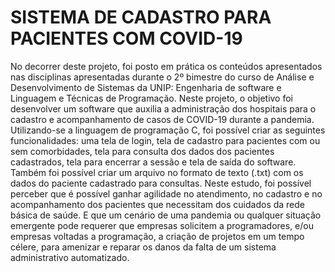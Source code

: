 # SISTEMA DE CADASTRO PARA PACIENTES COM COVID-19

No decorrer deste projeto, foi posto em prática os conteúdos apresentados
nas disciplinas apresentadas durante o 2º bimestre do curso de Análise e
Desenvolvimento de Sistemas da UNIP: Engenharia de software e Linguagem e Técnicas de
Programação. Neste projeto, o objetivo foi desenvolver um software que auxilia a
administração dos hospitais para o cadastro e acompanhamento de casos de
COVID-19 durante a pandemia.
Utilizando-se a linguagem de programação C, foi possível criar as seguintes
funcionalidades: uma tela de login, tela de cadastro para pacientes com ou sem
comorbidades, tela para consulta dos dados dos pacientes cadastrados, tela para
encerrar a sessão e tela de saída do software. Também foi possível criar um arquivo
no formato de texto (.txt) com os dados do paciente cadastrado para consultas.
Neste estudo, foi possível perceber que é possível ganhar agilidade no
atendimento, no cadastro e no acompanhamento dos pacientes que necessitam dos
cuidados da rede básica de saúde. E que um cenário de uma pandemia ou qualquer
situação emergente pode requerer que empresas solicitem a programadores, e/ou
empresas voltadas a programação, a criação de projetos em um tempo célere, para
amenizar e reparar os danos da falta de um sistema administrativo automatizado.
